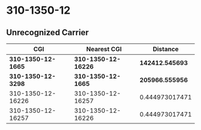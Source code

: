 # 310-1350-12
## Unrecognized Carrier


| CGI | Nearest CGI | Distance |
|-----|-------------|----------|
| **310-1350-12-1665** | **310-1350-12-16226** | **142412.545693** |
| **310-1350-12-3298** | **310-1350-12-1665** | **205966.555956** |
| 310-1350-12-16226 | 310-1350-12-16257 | 0.444973017471 |
| 310-1350-12-16257 | 310-1350-12-16226 | 0.444973017471 |
